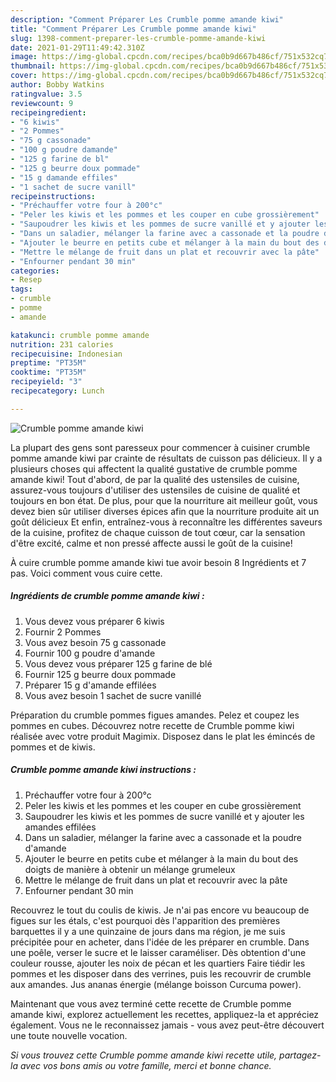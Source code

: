 ```yaml
---
description: "Comment Préparer Les Crumble pomme amande kiwi"
title: "Comment Préparer Les Crumble pomme amande kiwi"
slug: 1398-comment-preparer-les-crumble-pomme-amande-kiwi
date: 2021-01-29T11:49:42.310Z
image: https://img-global.cpcdn.com/recipes/bca0b9d667b486cf/751x532cq70/crumble-pomme-amande-kiwi-photo-principale-de-la-recette.jpg
thumbnail: https://img-global.cpcdn.com/recipes/bca0b9d667b486cf/751x532cq70/crumble-pomme-amande-kiwi-photo-principale-de-la-recette.jpg
cover: https://img-global.cpcdn.com/recipes/bca0b9d667b486cf/751x532cq70/crumble-pomme-amande-kiwi-photo-principale-de-la-recette.jpg
author: Bobby Watkins
ratingvalue: 3.5
reviewcount: 9
recipeingredient:
- "6 kiwis"
- "2 Pommes"
- "75 g cassonade"
- "100 g poudre damande"
- "125 g farine de bl"
- "125 g beurre doux pommade"
- "15 g damande effiles"
- "1 sachet de sucre vanill"
recipeinstructions:
- "Préchauffer votre four à 200°c"
- "Peler les kiwis et les pommes et les couper en cube grossièrement"
- "Saupoudrer les kiwis et les pommes de sucre vanillé et y ajouter les amandes effilées"
- "Dans un saladier, mélanger la farine avec a cassonade et la poudre d&#39;amande"
- "Ajouter le beurre en petits cube et mélanger à la main du bout des doigts de manière à obtenir un mélange grumeleux"
- "Mettre le mélange de fruit dans un plat et recouvrir avec la pâte"
- "Enfourner pendant 30 min"
categories:
- Resep
tags:
- crumble
- pomme
- amande

katakunci: crumble pomme amande 
nutrition: 231 calories
recipecuisine: Indonesian
preptime: "PT35M"
cooktime: "PT35M"
recipeyield: "3"
recipecategory: Lunch

---
```



![Crumble pomme amande kiwi](https://img-global.cpcdn.com/recipes/bca0b9d667b486cf/751x532cq70/crumble-pomme-amande-kiwi-photo-principale-de-la-recette.jpg)

La plupart des gens sont paresseux pour commencer à cuisiner crumble pomme amande kiwi par crainte de résultats de cuisson pas délicieux. Il y a plusieurs choses qui affectent la qualité gustative de crumble pomme amande kiwi! Tout d'abord, de par la qualité des ustensiles de cuisine, assurez-vous toujours d'utiliser des ustensiles de cuisine de qualité et toujours en bon état. De plus, pour que la nourriture ait meilleur goût, vous devez bien sûr utiliser diverses épices afin que la nourriture produite ait un goût délicieux Et enfin, entraînez-vous à reconnaître les différentes saveurs de la cuisine, profitez de chaque cuisson de tout cœur, car la sensation d'être excité, calme et non pressé affecte aussi le goût de la cuisine!

<!--inarticleads1-->

À cuire crumble pomme amande kiwi tue avoir besoin 8 Ingrédients et 7 pas. Voici comment vous cuire cette.

##### Ingrédients de crumble pomme amande kiwi :

1. Vous devez vous préparer 6 kiwis
1. Fournir 2 Pommes
1. Vous avez besoin 75 g cassonade
1. Fournir 100 g poudre d&#39;amande
1. Vous devez vous préparer 125 g farine de blé
1. Fournir 125 g beurre doux pommade
1. Préparer 15 g d&#39;amande effilées
1. Vous avez besoin 1 sachet de sucre vanillé


Préparation du crumble pommes figues amandes. Pelez et coupez les pommes en cubes. Découvrez notre recette de Crumble pomme kiwi réalisée avec votre produit Magimix. Disposez dans le plat les émincés de pommes et de kiwis. 

<!--inarticleads2-->

##### Crumble pomme amande kiwi instructions :

1. Préchauffer votre four à 200°c
1. Peler les kiwis et les pommes et les couper en cube grossièrement
1. Saupoudrer les kiwis et les pommes de sucre vanillé et y ajouter les amandes effilées
1. Dans un saladier, mélanger la farine avec a cassonade et la poudre d&#39;amande
1. Ajouter le beurre en petits cube et mélanger à la main du bout des doigts de manière à obtenir un mélange grumeleux
1. Mettre le mélange de fruit dans un plat et recouvrir avec la pâte
1. Enfourner pendant 30 min


Recouvrez le tout du coulis de kiwis. Je n&#39;ai pas encore vu beaucoup de figues sur les étals, c&#39;est pourquoi dès l&#39;apparition des premières barquettes il y a une quinzaine de jours dans ma région, je me suis précipitée pour en acheter, dans l&#39;idée de les préparer en crumble. Dans une poêle, verser le sucre et le laisser caraméliser. Dès obtention d&#39;une couleur rousse, ajouter les noix de pécan et les quartiers Faire tiédir les pommes et les disposer dans des verrines, puis les recouvrir de crumble aux amandes. Jus ananas énergie (mélange boisson Curcuma power). 

<!--inarticleads1-->

<p>
Maintenant que vous avez terminé cette recette de Crumble pomme amande kiwi, explorez actuellement les recettes, appliquez-la et appréciez également. Vous ne le reconnaissez jamais - vous avez peut-être découvert une toute nouvelle vocation.
</p>

<p>
<i>Si vous trouvez cette Crumble pomme amande kiwi recette utile, partagez-la avec vos bons amis ou votre famille, merci et bonne chance.</i>
</p>
